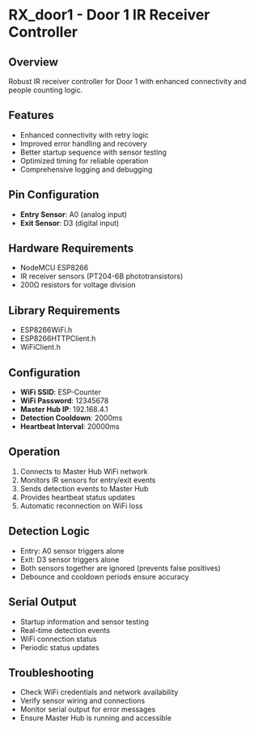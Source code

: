 # RX_door1 - Door 1 IR Receiver Controller

## Overview
Robust IR receiver controller for Door 1 with enhanced connectivity and people counting logic.

## Features
- Enhanced connectivity with retry logic
- Improved error handling and recovery
- Better startup sequence with sensor testing
- Optimized timing for reliable operation
- Comprehensive logging and debugging

## Pin Configuration
- **Entry Sensor**: A0 (analog input)
- **Exit Sensor**: D3 (digital input)

## Hardware Requirements
- NodeMCU ESP8266
- IR receiver sensors (PT204-6B phototransistors)
- 200Ω resistors for voltage division

## Library Requirements
- ESP8266WiFi.h
- ESP8266HTTPClient.h
- WiFiClient.h

## Configuration
- **WiFi SSID**: ESP-Counter
- **WiFi Password**: 12345678
- **Master Hub IP**: 192.168.4.1
- **Detection Cooldown**: 2000ms
- **Heartbeat Interval**: 20000ms

## Operation
1. Connects to Master Hub WiFi network
2. Monitors IR sensors for entry/exit events
3. Sends detection events to Master Hub
4. Provides heartbeat status updates
5. Automatic reconnection on WiFi loss

## Detection Logic
- Entry: A0 sensor triggers alone
- Exit: D3 sensor triggers alone
- Both sensors together are ignored (prevents false positives)
- Debounce and cooldown periods ensure accuracy

## Serial Output
- Startup information and sensor testing
- Real-time detection events
- WiFi connection status
- Periodic status updates

## Troubleshooting
- Check WiFi credentials and network availability
- Verify sensor wiring and connections
- Monitor serial output for error messages
- Ensure Master Hub is running and accessible 